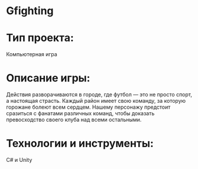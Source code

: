 # Gfighting
# Тип проекта: 
Компьютерная игра
# Описание игры: 
Действия разворачиваются в городе, где футбол — это не просто спорт, а настоящая страсть. Каждый район имеет свою команду, за которую горожане болеют всем сердцем. Нашему персонажу предстоит сразиться с фанатами различных команд, чтобы доказать превосходство своего клуба над всеми остальными.
# Технологии и инструменты:
C# и Unity
